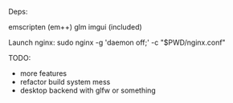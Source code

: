 Deps:

emscripten (em++)
glm
imgui (included)

Launch nginx:
sudo nginx -g 'daemon off;' -c "$PWD/nginx.conf"

TODO:

- more features
- refactor build system mess
- desktop backend with glfw or something
